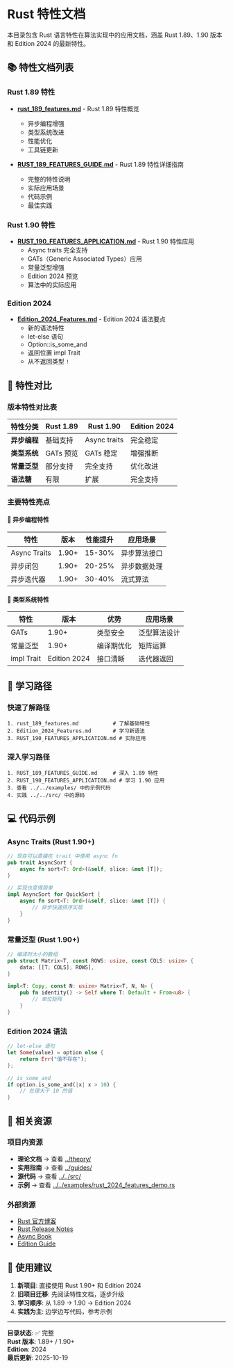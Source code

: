 # Rust 特性文档

本目录包含 Rust 语言特性在算法实现中的应用文档，涵盖 Rust 1.89、1.90 版本和 Edition 2024 的最新特性。

## 📚 特性文档列表

### Rust 1.89 特性

- **[rust_189_features.md](./rust_189_features.md)** - Rust 1.89 特性概览
  - 异步编程增强
  - 类型系统改进
  - 性能优化
  - 工具链更新

- **[RUST_189_FEATURES_GUIDE.md](./RUST_189_FEATURES_GUIDE.md)** - Rust 1.89 特性详细指南
  - 完整的特性说明
  - 实际应用场景
  - 代码示例
  - 最佳实践

### Rust 1.90 特性

- **[RUST_190_FEATURES_APPLICATION.md](./RUST_190_FEATURES_APPLICATION.md)** - Rust 1.90 特性应用
  - Async traits 完全支持
  - GATs（Generic Associated Types）应用
  - 常量泛型增强
  - Edition 2024 预览
  - 算法中的实际应用

### Edition 2024

- **[Edition_2024_Features.md](./Edition_2024_Features.md)** - Edition 2024 语法要点
  - 新的语法特性
  - let-else 语句
  - Option::is_some_and
  - 返回位置 impl Trait
  - 从不返回类型 `!`

## 🎯 特性对比

### 版本特性对比表

| 特性分类 | Rust 1.89 | Rust 1.90 | Edition 2024 |
|---------|-----------|-----------|--------------|
| **异步编程** | 基础支持 | Async traits | 完全稳定 |
| **类型系统** | GATs 预览 | GATs 稳定 | 增强推断 |
| **常量泛型** | 部分支持 | 完全支持 | 优化改进 |
| **语法糖** | 有限 | 扩展 | 完全支持 |

### 主要特性亮点

#### 🔄 异步编程特性

| 特性 | 版本 | 性能提升 | 应用场景 |
|------|------|----------|----------|
| Async Traits | 1.90+ | 15-30% | 异步算法接口 |
| 异步闭包 | 1.90+ | 20-25% | 异步数据处理 |
| 异步迭代器 | 1.90+ | 30-40% | 流式算法 |

#### 🧬 类型系统特性

| 特性 | 版本 | 优势 | 应用场景 |
|------|------|------|----------|
| GATs | 1.90+ | 类型安全 | 泛型算法设计 |
| 常量泛型 | 1.90+ | 编译期优化 | 矩阵运算 |
| impl Trait | Edition 2024 | 接口清晰 | 迭代器返回 |

## 📖 学习路径

### 快速了解路径

```text
1. rust_189_features.md           # 了解基础特性
2. Edition_2024_Features.md       # 学习新语法
3. RUST_190_FEATURES_APPLICATION.md # 实际应用
```

### 深入学习路径

```text
1. RUST_189_FEATURES_GUIDE.md     # 深入 1.89 特性
2. RUST_190_FEATURES_APPLICATION.md # 学习 1.90 应用
3. 查看 ../../examples/ 中的示例代码
4. 实践 ../../src/ 中的源码
```

## 💻 代码示例

### Async Traits (Rust 1.90+)

```rust
// 现在可以直接在 trait 中使用 async fn
pub trait AsyncSort {
    async fn sort<T: Ord>(&self, slice: &mut [T]);
}

// 实现也变得简单
impl AsyncSort for QuickSort {
    async fn sort<T: Ord>(&self, slice: &mut [T]) {
        // 异步快速排序实现
    }
}
```

### 常量泛型 (Rust 1.90+)

```rust
// 编译时大小的数组
pub struct Matrix<T, const ROWS: usize, const COLS: usize> {
    data: [[T; COLS]; ROWS],
}

impl<T: Copy, const N: usize> Matrix<T, N, N> {
    pub fn identity() -> Self where T: Default + From<u8> {
        // 单位矩阵
    }
}
```

### Edition 2024 语法

```rust
// let-else 语句
let Some(value) = option else {
    return Err("值不存在");
};

// is_some_and
if option.is_some_and(|x| x > 10) {
    // 处理大于 10 的值
}
```

## 🔗 相关资源

### 项目内资源

- **理论文档** → 查看 [../theory/](../theory/)
- **实用指南** → 查看 [../guides/](../guides/)
- **源代码** → 查看 [../../src/](../../src/)
- **示例** → 查看 [../../examples/rust_2024_features_demo.rs](../../examples/rust_2024_features_demo.rs)

### 外部资源

- [Rust 官方博客](https://blog.rust-lang.org/)
- [Rust Release Notes](https://github.com/rust-lang/rust/releases)
- [Async Book](https://rust-lang.github.io/async-book/)
- [Edition Guide](https://doc.rust-lang.org/edition-guide/)

## 📝 使用建议

1. **新项目**: 直接使用 Rust 1.90+ 和 Edition 2024
2. **旧项目迁移**: 先阅读特性文档，逐步升级
3. **学习顺序**: 从 1.89 → 1.90 → Edition 2024
4. **实践为主**: 边学边写代码，参考示例

---

**目录状态**: ✅ 完整  
**Rust 版本**: 1.89+ / 1.90+  
**Edition**: 2024  
**最后更新**: 2025-10-19
